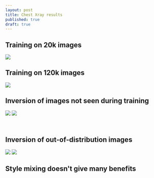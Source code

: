 ```yaml
---
layout: post
title: Chest Xray results
published: true
draft: true
---
```



## Training on 20k images

![](https://i.imgur.com/GwHH4qK.jpg)



## Training on 120k images

![](https://i.imgur.com/eRd9h0E.jpg)


## Inversion of images not seen during training 



![](https://i.imgur.com/6cwRGT6.jpg)
![](https://i.imgur.com/NDnvPjE.png)

![]()
![]()

## Inversion of out-of-distribution images


![](https://i.imgur.com/Ylj2ca8.jpg)
![](https://i.imgur.com/SvOdZHq.jpg)


## Style mixing doesn't give many benefits

 
